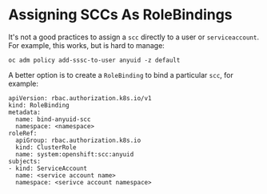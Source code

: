 # Assigning SCCs As RoleBindings

It's not a good practices to assign a `scc` directly to a user or `serviceaccount`.  For example, this works, but is hard to manage:

```
oc adm policy add-sssc-to-user anyuid -z default
```

A better option is to create a `RoleBinding` to bind a particular `scc`, for example:

```
apiVersion: rbac.authorization.k8s.io/v1
kind: RoleBinding
metadata:
  name: bind-anyuid-scc
  namespace: <namespace>
roleRef:
  apiGroup: rbac.authorization.k8s.io
  kind: ClusterRole
  name: system:openshift:scc:anyuid
subjects:
- kind: ServiceAccount
  name: <service account name>
  namespace: <serivce account namespace>
```
